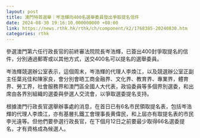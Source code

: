 ```yaml
---
layout: post
title: 澳門特首選舉｜岑浩輝向400名選舉委員發出爭取提名信件
date: 2024-08-30 19:16:10.000000000 +08:00
link: https://news.rthk.hk/rthk/ch/component/k2/1768385-20240830.htm
categories: rthk
---
```


參選澳門第六任行政長官的前終審法院院長岑浩輝，已簽出400封爭取提名的信件，分別通過郵寄或以其他方式，送交400名可以提名的選舉委員。

岑浩輝競選辦公室表示，這個周末，岑浩輝的代理人李煥江，以及競選辦公室正副主任葉兆佳和陳家良，會分別會晤工商金融界、文化界、教育界、專業界，體育界、勞工界，社會服務界和澳門區全國人大代表，政協委員等多個界別選委，和出席由各界別組織的選委與參選人交流會，以爭取選委提名支持。

根據澳門行政長官選舉辦事處的消息，在首日已有6名市民領取提名表，包括岑浩輝的代理人李煥江，亦有基層扎鐵工會理事長黄偉民，和上屆亦有取提名表的市民李光遠等。但他們要參選行政長官，在下個月12日之前要最少取得66名選委提名，才有資格成為候選人。
